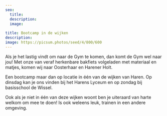 ```yaml
---
seo:
  title: 
  description: 
  image:
    
title: Bootcamp in de wijken
description: 
image: https://picsum.photos/seed/4/800/600
---
```

Als je het lastig vindt om naar de Gym te komen, dan komt de Gym wel naar jou! Met onze van veraf herkenbare bakfiets volgeladen met materiaal en matjes, komen wij naar Oosterhaar en Harener Holt. 

Een bootcamp maar dan op locatie in één van de wijken van Haren. Op dinsdag kan je ons vinden bij het Harens Lyceum en op zondag bij basisschool de Wissel. 

Ook als je niet in één van deze wijken woont ben je uiteraard van harte welkom om mee te doen! Is ook weleens leuk, trainen in een andere omgeving.
